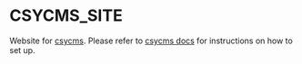 # CSYCMS_SITE

Website for [csycms](https://csycms.csymapp.com). Please refer to [csycms docs](https://learn.csycms.csymapp.com) for instructions on how to set up. 
